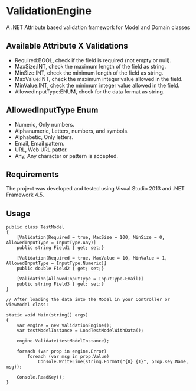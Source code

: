 # ValidationEngine

A .NET Attribute based validation framework for Model and Domain classes

## Available Attribute X Validations

- Required:BOOL, check if the field is required (not empty or null).
- MaxSize:INT, check the maximum length of the field as string.
- MinSize:INT, check the minimum length of the field as string.
- MaxValue:INT, check the maximum integer value allowed in the field.
- MinValue:INT, check the minimum integer value allowed in the field.
- AllowedInputType:ENUM, check for the data format as string.


## AllowedInputType Enum

- Numeric, Only numbers.
- Alphanumeric, Letters, numbers, and symbols.
- Alphabetic, Only letters.
- Email, Email pattern.
- URL, Web URL patter.
- Any, Any character or pattern is accepted.

## Requirements

The project was developed and tested using Visual Studio 2013 and .NET Framework 4.5.

## Usage

```
public class TestModel
{
    [Validation(Required = true, MaxSize = 100, MinSize = 0, AllowedInputType = InputType.Any)]
    public string Field1 { get; set;}

    [Validation(Required = true, MaxValue = 10, MinValue = 1, AllowedInputType = InputType.Numeric)]
    public double Field2 { get; set;}

    [Validation(AllowedInputType = InputType.Email)]
    public string Field3 { get; set;}
}

// After loading the data into the Model in your Controller or ViewModel class:

static void Main(string[] args)
{
    var engine = new ValidationEngine();
    var testModelInstance = LoadTestModelWithData();

    engine.Validate(testModelInstance);

    foreach (var prop in engine.Error)
        foreach (var msg in prop.Value)
            Console.WriteLine(string.Format("{0} {1}", prop.Key.Name, msg));

    Console.ReadKey();
}

```
